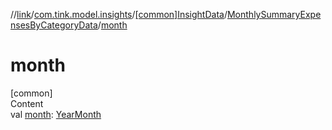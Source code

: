//[link](../../../index.md)/[com.tink.model.insights](../../index.md)/[[common]InsightData](../index.md)/[MonthlySummaryExpensesByCategoryData](index.md)/[month](month.md)



# month  
[common]  
Content  
val [month](month.md): [YearMonth](../../../com.tink.model.time/[common]-year-month/index.md)  



